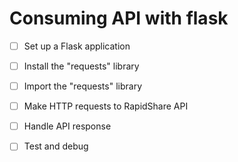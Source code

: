 # Consuming API with flask #

- [ ] Set up a Flask application

- [ ] Install the "requests" library

- [ ] Import the "requests" library

- [ ] Make HTTP requests to RapidShare API

- [ ] Handle API response

- [ ] Test and debug
